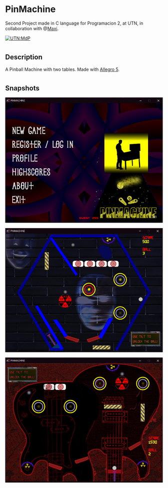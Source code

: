 # PinMachine
Second Project made in C language for Programacion 2, at UTN, in collaboration with @[Maxi](https://github.com/maxi2991).

[![UTN:MdP](https://img.shields.io/badge/UTN-MdP-blue.svg)](http://mdp.utn.edu.ar/)

# 
## Description

A Pinball Machine with two tables. Made with [Allegro 5](https://www.allegro.cc/about).
#

## Snapshots

![alt text](https://github.com/JorgePiaggio/PinMachine/blob/master/Snapshots/Screenshot%20(7).png)

![alt text](https://github.com/JorgePiaggio/PinMachine/blob/master/Snapshots/Screenshot%20(12).png)

![alt text](https://github.com/JorgePiaggio/PinMachine/blob/master/Snapshots/Screenshot%20(16).png)

